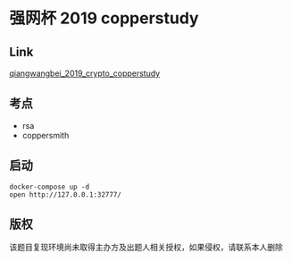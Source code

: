 

# 强网杯 2019 copperstudy

## Link

[qiangwangbei_2019_crypto_copperstudy](https://github.com/CTFTraining/qiangwangbei_2019_crypto_copperstudy)

## 考点

- rsa
- coppersmith


## 启动

	docker-compose up -d
	open http://127.0.0.1:32777/


## 版权

该题目复现环境尚未取得主办方及出题人相关授权，如果侵权，请联系本人删除
